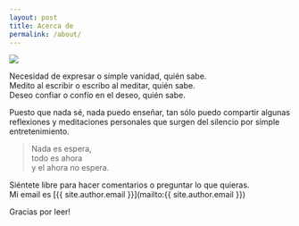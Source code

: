 ```yaml
---
layout: post
title: Acerca de
permalink: /about/
---
```


<img src="{{site.baseurl}}/images/acerca-de.jpg" class="round">

Necesidad de expresar o simple vanidad, quién sabe.  
Medito al escribir o escribo al meditar, quién sabe.  
Deseo confiar o confío en el deseo, quién sabe.

Puesto que nada sé, nada puedo enseñar, tan sólo puedo compartir algunas reflexiones y meditaciones personales que surgen del silencio por simple entretenimiento.

<blockquote>
<p>Nada es espera,<br>
todo es ahora<br>
y el ahora no espera.</p>
</blockquote>

Siéntete libre para hacer comentarios o preguntar lo que quieras.  
Mi email es [{{ site.author.email }}](mailto:{{ site.author.email }})

Gracias por leer!
